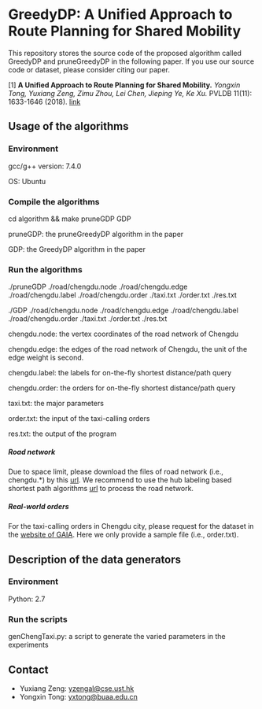 GreedyDP: A Unified Approach to Route Planning for Shared Mobility
========================================================================

This repository stores the source code of the proposed algorithm called GreedyDP and pruneGreedyDP in the following paper.
If you use our source code or dataset, please consider citing our paper.

[1] **A Unified Approach to Route Planning for Shared Mobility.**
*Yongxin Tong, Yuxiang Zeng, Zimu Zhou, Lei Chen, Jieping Ye, Ke Xu.* PVLDB 11(11): 1633-1646 (2018). [link](http://www.vldb.org/pvldb/vol11/p1633-tong.pdf)


Usage of the algorithms
---------------

### Environment

gcc/g++ version: 7.4.0 

OS: Ubuntu

### Compile the algorithms

cd algorithm && make pruneGDP GDP

pruneGDP: the pruneGreedyDP algorithm in the paper

GDP: the GreedyDP algorithm in the paper

### Run the algorithms

./pruneGDP ./road/chengdu.node ./road/chengdu.edge ./road/chengdu.label ./road/chengdu.order ./taxi.txt ./order.txt ./res.txt

./GDP ./road/chengdu.node ./road/chengdu.edge ./road/chengdu.label ./road/chengdu.order ./taxi.txt ./order.txt ./res.txt

chengdu.node:  the vertex coordinates of the road network of Chengdu

chengdu.edge:  the edges of the road network of Chengdu, the unit of the edge weight is second.

chengdu.label: the labels for on-the-fly shortest distance/path query

chengdu.order: the orders for on-the-fly shortest distance/path query

taxi.txt:      the major parameters

order.txt:     the input of the taxi-calling orders

res.txt:       the output of the program

##### Road network
Due to space limit, please download the files of road network (i.e., chengdu.*) by this [url](https://drive.google.com/open?id=1w6IGkA-LcW7KUe4B93v9gx4mnwNt4em5).
We recommend to use the hub labeling based shortest path algorithms [url](https://github.com/BUAA-BDA/sspexp_clone) to process the road network. 

##### Real-world orders
For the taxi-calling orders in Chengdu city, please request for the dataset in the [website of GAIA](https://outreach.didichuxing.com/research/opendata/).
Here we only provide a sample file (i.e., order.txt).


Description of the data generators
---------------

### Environment

Python: 2.7

### Run the scripts

genChengTaxi.py: a script to generate the varied parameters in the experiments



Contact
------------
- Yuxiang Zeng: yzengal@cse.ust.hk
- Yongxin Tong: yxtong@buaa.edu.cn

